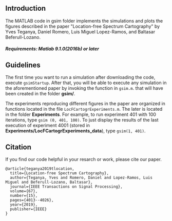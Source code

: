 ## Introduction
The MATLAB code in gsim folder implements the simulations and plots the figures described in the paper "Location-free Spectrum Cartography" by Yves Teganya,  Daniel Romero, Luis Miguel Lopez-Ramos, and Baltasar Beferull-Lozano.

##### Requirements: Matlab 9.1.0(2016b) or later
## Guidelines
The first time you want to run a simulation after downloading the code, execute
```gsimStartup```.
After that, you will be able to execute any simulation in the aforementioned paper by invoking the function in ```gsim.m```. that will have been created in the folder **gsim/**.

The experiments reproducing different figures in the paper are organized in functions located in the file ```LocFCartogrExperiments.m```.  The later is located in the folder **Experiments**.
For example, to run experiment 401 with 100 iterations, type ```gsim (0, 401, 100)```. To just display the results of the last execution of experiment 4001 (stored in **Experiments/LocFCartogrExperiments_data**), type ```gsim(1, 401)```. 
## Citation
If you find our code helpful in your resarch or work, please cite our paper.
```
@article{teganya2019tlocation,
  title={Location-free Spectrum Cartography},
  author={Teganya, Yves and Romero, Daniel and Lopez-Ramos, Luis Miguel and Beferull-Lozano, Baltasar},
  journal={IEEE Transactions on Signal Processing},
  volume={67},
  number={15},
  pages={4013--4026},
  year={2019},
  publisher={IEEE}
}
```
